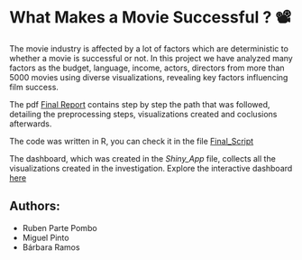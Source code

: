 # What Makes a Movie Successful ? 📽️
The movie industry is affected by a lot of factors which are deterministic to whether a movie is successful or not. In this project we have analyzed many factors as the budget, language, income, actors, directors from more than 5000 movies using diverse visualizations, revealing key factors influencing film success. 

The pdf [Final Report](Final_report.pdf) contains step by step the path that was followed, detailing the preprocessing steps, visualizations created and coclusions afterwards.

The code was written in R, you can check it in the file [Final_Script](Final_Script.R)


The dashboard, which was created in the *Shiny_App* file, collects all the visualizations created in the investigation.
Explore the interactive dashboard [here](https://rubenpartepombo.shinyapps.io/final_project/)


## Authors:
- Ruben Parte Pombo 
- Miguel Pinto 
- Bárbara Ramos
